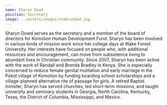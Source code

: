```yaml
---
name: Sharyn Dowd
position: Secretary
image: ../assets/images/team/sdowd.jpg
---
```

Sharyn Dowd serves as the secretary and a member of the board of
directors for Komolion Human Development Fund. Sharyn has been involved
in various kinds of mission work since her college days at Wake Forest
University. Her interests have focused on people who, with additional
resources and encouragement, can move from subsistence living to
abundant lives in Christian community. Since 2007, Sharyn has been
active with the work of Randall and Brenda Bradley in Kenya. She is
especially concerned to reduce female genital mutilation and early
marriage in the Pokot village of Komolion by funding boarding school
scholarships and a village-planned alternative rite of passage for
girls. A retired Baptist minister, Sharyn has served churches, led
short-term missions, and taught university and seminary students in
Georgia, North Carolina, Kentucky, Texas, the District of Columbia,
Mississippi, and Mexico.
